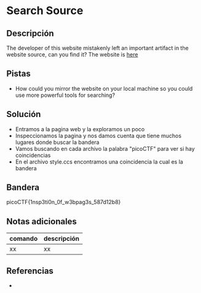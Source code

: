 # Search Source

## Descripción
The developer of this website mistakenly left an important artifact in the website source, can you find it? The website is [here](http://saturn.picoctf.net:50303/)

## Pistas
- How could you mirror the website on your local machine so you could use more powerful tools for searching?

## Solución
- Entramos a la pagina web y la exploramos un poco
- Inspeccionamos la pagina y nos damos cuenta que tiene muchos lugares donde buscar la bandera
- Vamos buscando en cada archivo la palabra "picoCTF" para ver si hay coincidencias
- En el archivo style.ccs encontramos una coincidencia la cual es la bandera

## Bandera
picoCTF{1nsp3ti0n_0f_w3bpag3s_587d12b8}

## Notas adicionales
| comando | descripción |
| ------ | ------ |
| xx | xx |

## Referencias
- []()